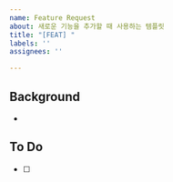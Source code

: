 ```yaml
---
name: Feature Request
about: 새로운 기능을 추가할 때 사용하는 템플릿
title: "[FEAT] "
labels: ''
assignees: ''

---
```


## Background
- 

## To Do
- [ ]